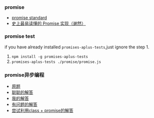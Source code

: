 ### promise
- [promise standard](https://promisesaplus.com/)
- [史上最易读懂的 Promise 实现（谢然）](https://zhuanlan.zhihu.com/p/21834559)

### promise test
if you have already installed `promises-aplus-tests`,just ignore the step 1.

1. `npm install -g promises-aplus-tests`
2. `promises-aplus-tests ./promise/promise.js`

### promise异步编程

- [原题](https://gist.github.com/allenm/5e22379cb8055f4402bcd417f682ae8f)
- [聪聪的解答](https://gist.github.com/zzzzc/02019c2158a2c08b646c23fdff7efeaf) 
- [我的解答](https://github.com/Ge-yuan-jun/fe_break/blob/master/promise/demo.js)
- [有问题的解答](https://github.com/Ge-yuan-jun/fe_break/blob/master/promise/failedDemo.js)
- [尝试利用class + promise的解答](https://github.com/Ge-yuan-jun/fe_break/blob/master/promise/class_promise1.js)
